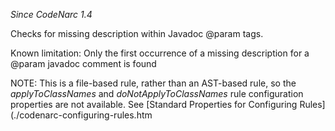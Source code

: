 
*Since CodeNarc 1.4*

Checks for missing description within Javadoc @param tags.

Known limitation: Only the first occurrence of a missing description for a @param javadoc comment is found

NOTE: This is a file-based rule, rather than an AST-based rule, so the *applyToClassNames* and
*doNotApplyToClassNames* rule configuration properties are not available. See
[Standard Properties for Configuring Rules](./codenarc-configuring-rules.htm